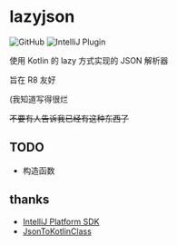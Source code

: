 # lazyjson

![GitHub](https://img.shields.io/github/license/duzhaokun123/lazyjson?style=flat-square)
![IntelliJ Plugin](https://img.shields.io/badge/IntilliJ-Plugin-success?style=flat-square&logo=IntelliJ%20IDEA)

使用 Kotlin 的 lazy 方式实现的 JSON 解析器

旨在 R8 友好

(我知道写得很烂

~~不要有人告诉我已经有这种东西了~~

## TODO
- 构造函数

## thanks
- [IntelliJ Platform SDK](https://plugins.jetbrains.com/docs/intellij/welcome.html)
- [JsonToKotlinClass](https://github.com/wuseal/JsonToKotlinClass)